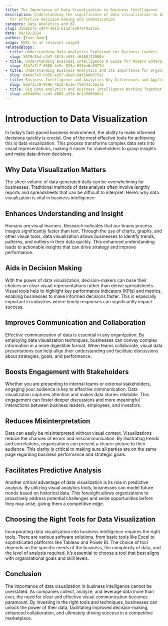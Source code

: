 ```yaml
---
title: The Importance of Data Visualization in Business Intelligence
description: Understanding the significance of data visualization in business intelligence
  for effective decision-making and communication
category: Data Analytics and BI
slug: d1586275-c844-4615-b1a2-e307af9a13e5
date: 09/19/2024
author: [Your Name]
image: [URL to an relevant image]
relatedBlogs:
- title: Understanding Data Analytics Explained for Business Leaders
  slug: 5670c9bd-c3d7-48f5-a591-a6168f22000a
- title: Understanding Business Intelligence A Guide for Modern Enterprises
  slug: 42b7a7f7-8580-4e5c-825a-691be6e5977d
- title: Understanding Business Analytics and Its Importance for Organizations
  slug: 6449c747-5056-4207-80e0-04f346b875a1
- title: Business Intelligence and Analytics Key Differences and Applications
  slug: 0ae73c39-9496-483d-9cae-f58441cb6a7b
- title: Big Data Analytics and Business Intelligence Working Together for Success
  slug: a604d0be-cedf-4009-a954-0e1a586086a1
---
```


# Introduction to Data Visualization

In today’s fast-paced business environment, the ability to make informed decisions quickly is crucial. One of the most effective tools for achieving this is data visualization. This process transforms complex data sets into visual representations, making it easier for stakeholders to grasp insights and make data-driven decisions.

## Why Data Visualization Matters

The sheer volume of data generated daily can be overwhelming for businesses. Traditional methods of data analysis often involve lengthy reports and spreadsheets that can be difficult to interpret. Here’s why data visualization is vital in business intelligence:

## Enhances Understanding and Insight

Humans are visual learners. Research indicates that our brains process images significantly faster than text. Through the use of charts, graphs, and other visual tools, data visualization allows businesses to identify trends, patterns, and outliers in their data quickly. This enhanced understanding leads to actionable insights that can drive strategy and improve performance.

## Aids in Decision Making

With the power of data visualization, decision-makers can base their choices on clear visual representations rather than dense spreadsheets. Visual tools help to highlight key performance indicators (KPIs) and metrics, enabling businesses to make informed decisions faster. This is especially important in industries where timely responses can significantly impact success.

## Improves Communication and Collaboration

Effective communication of data is essential in any organization. By employing data visualization techniques, businesses can convey complex information in a more digestible format. When teams collaborate, visual data presentations can help align their understanding and facilitate discussions about strategies, goals, and performance.

## Boosts Engagement with Stakeholders

Whether you are presenting to internal teams or external stakeholders, engaging your audience is key to effective communication. Data visualization captures attention and makes data stories relatable. This engagement can foster deeper discussions and more meaningful interactions between business leaders, employees, and investors.

## Reduces Misinterpretation

Data can easily be misinterpreted without visual context. Visualizations reduce the chances of errors and miscommunication. By illustrating trends and correlations, organizations can present a clearer picture to their audience. This clarity is critical to making sure all parties are on the same page regarding business performance and strategic goals.

## Facilitates Predictive Analysis

Another critical advantage of data visualization is its role in predictive analysis. By utilizing visual analytics tools, businesses can model future trends based on historical data. This foresight allows organizations to proactively address potential challenges and seize opportunities before they may arise, giving them a competitive edge.

## Choosing the Right Tools for Data Visualization

Incorporating data visualization into business intelligence requires the right tools. There are various software solutions, from basic tools like Excel to sophisticated platforms like Tableau and Power BI. The choice of tool depends on the specific needs of the business, the complexity of data, and the level of analysis required. It’s essential to choose a tool that best aligns with organizational goals and skill levels.

## Conclusion

The importance of data visualization in business intelligence cannot be overstated. As companies collect, analyze, and leverage data more than ever, the need for clear and effective visual communication becomes paramount. By investing in the right tools and techniques, businesses can unlock the power of their data, facilitating improved decision-making, enhanced collaboration, and ultimately driving success in a competitive marketplace.